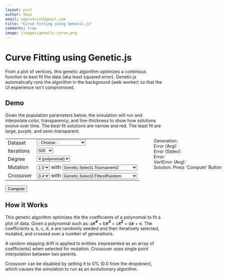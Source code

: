 ```yaml
---
layout: post
author: Sean
email: smprotocol@gmail.com
title: "Curve Fitting using Genetic.js"
comments: true
image: /images/genetic-curve.png
---
```


<script src="/js/genetic-0.1.12.min.js"></script>

# Curve Fitting using Genetic.js

From a plot of vertices, this genetic algorithm optimizes a continious function to best fit the data (aka least squared error).  Genetic.js automatically runs the algorithm in the background (web worker) so that the UI experience isn't compromised.


## Demo

Given the population parameters below, the simulation will run and interpolate color, transparency, and line-thickness to show how solutions evolve over time.  The best-fit solutions are narrow and red. The least fit are large, purple, and semi-transparent.

<div style="position: absolute; width: 300px; margin-left: 475px;">
	Generation: <span id="generation"></span>
	<br/>Error (Avg): <span id="avgbestfit"></span>
	<br/>Error (Stdev): <span id="errorstdev"></span>
	<br/>Error: <span id="bestfit"></span>
	<br/>VertError (Avg): <span id="vertexerror"></span>
	<br/>Solution: <span id="solution">Press 'Compute' Button</span>
</div>

<table style="width: 475;">
<tr>
	<td>Dataset</td>
	<td>
		<select id="dataset">
		<option value=""> - Choose - </option>
		<option value="clear">Clear</option>
		<option value="parabola">Parabola</option>
		<option value="linear">Linear (with noise)</option>
		<option value="sinusoidal">Sinusoidal</option>
		<option value="sinusoidal2">Sinusoidal (with noise)</option>
		</select>
	</td>
</tr>
<tr>
	<td>Iterations</td>
	<td>
		<select id="iterations">
		<option>50</option>
		<option>100</option>
		<option>300</option>
		<option selected="selected">500</option>
		<option>1000</option>
		<option>2000</option>
		</select>
	</td>
</tr>
<tr>
	<td>Degree</td>
	<td>
		<select id="degree">
		<option value="0">0 (constant)</option>
		<option value="1">1 (line)</option>
		<option value="2">2 (parabola)</option>
		<option value="3">3 (polynomial)</option>
		<option value="4" selected="selected">4 (polynomial)</option>
		</select>
	</td>
</tr>
<tr>
	<td>Mutation</td>
	<td>
		<select id="mutation">
		<option>0.0</option>
		<option>0.1</option>
		<option>0.2</option>
		<option>0.3</option>
		<option>0.4</option>
		<option>0.5</option>
		<option>0.6</option>
		<option>0.7</option>
		<option>0.8</option>
		<option>0.9</option>
		<option selected="selected">1.0</option>
		</select>
		 with 
		<select id="single-selection">
		<option>Genetic.Select1.Tournament2</option>
		<option>Genetic.Select1.Tournament3</option>
		<option>Genetic.Select1.Fittest</option>
		<option>Genetic.Select1.Random</option>
		<option>Genetic.Select1.RandomLinearRank</option>
		<option>Genetic.Select1.Sequential</option>
		</select>
	</td>
</tr>
<tr>
	<td>Crossover</td>
	<td>
		<select id="crossover">
		<option>0.0</option>
		<option>0.1</option>
		<option>0.2</option>
		<option>0.3</option>
		<option selected="selected">0.4</option>
		<option>0.5</option>
		<option>0.6</option>
		<option>0.7</option>
		<option>0.8</option>
		<option>0.9</option>
		<option>1.0</option>
		</select>
		 with 
		<select id="pair-selection">
		<option>Genetic.Select2.Tournament2</option>
		<option>Genetic.Select2.Tournament3</option>
		<option>Genetic.Select2.Random</option>
		<option>Genetic.Select2.RandomLinearRank</option>
		<option>Genetic.Select2.Sequential</option>
		<option selected="selected">Genetic.Select2.FittestRandom</option>
		</select>
	</td>
</tr>
</table>


<button id="solve">Compute</button>



<canvas id="scratch" style="width: 800px; height: 500px; cursor: crosshair;"></canvas>

<script>


var graph = new Graph(document.getElementById("scratch"), 10, 10);


var genetic = Genetic.create();

genetic.optimize = Genetic.Optimize.Minimize;
genetic.select1 = Genetic.Select1.Tournament2;
genetic.select2 = Genetic.Select2.FittestRandom;

genetic.seed = function() {
	
	var a = [];
	// create coefficients for polynomial with values between (-0.5, 0.5)
	
	var i;
	for (i=0;i<this.userData["terms"];++i) {
		a.push(Math.random()-0.01);
	}
	
	return a;
};

genetic.mutate = function(entity) {
	
	// allow chromosomal drift with this range (-0.05, 0.05)
	var drift = ((Math.random()-0.5)*2)*0.05;
	
	var i = Math.floor(Math.random()*entity.length);
	entity[i] += drift;
	
	return entity;
};

genetic.crossover = function(mother, father) {

	// crossover via interpolation
	function lerp(a, b, p) {
		return a + (b-a)*p;
	}
	
	var len = mother.length;
	var i = Math.floor(Math.random()*len);
	var r = Math.random();
	var son = [].concat(father);
	var daughter = [].concat(mother);
	
	son[i] = lerp(father[i], mother[i], r);
	daughter[i] = lerp(mother[i], father[i], r);
	
	return [son, daughter];
};

// example 3 term polynomial: cx^0 + bx^1 + ax^2
genetic.evaluatePoly = function(coefficients, x) {
	var s = 0;
	var p = 1;
	var i;
	for (i=0;i<coefficients.length;++i) {
		s += p*coefficients[i];
		p *= x;
	}
	 
	return s;
}
	
genetic.fitness = function(entity) {
	
	var sumSqErr = 0;
	var vertices = this.userData["vertices"];
	
	var i;
	for (i=0;i<vertices.length;++i) {
		var err = this.evaluatePoly(entity, vertices[i][0]) - vertices[i][1];
		sumSqErr += err*err;
	}
	
	return Math.sqrt(sumSqErr);
};


genetic.generation = function(pop, generation, stats) {
};

genetic.notification = function(pop, generation, stats, isFinished) {
	
	function poly(entity) {
		var a = [];
		var i;
		for (i=entity.length-1;i>=0;--i) {
			var buf = entity[i].toPrecision(2);
			if (i > 1)
				buf += "<em><b>x<sup>" + i + "<sup></b></em>";
			else if (i == 1)
				buf += "<em><b>x</b></em>";
				
			a.push(buf);
		}
		return a.join(" + ");
	}
	
	function lerp(a, b, p) {
		return a + (b-a)*p;
	}
	
	if (generation == 0) {
		graph.solutions = [];
	}
	
	$("#solution").html(poly(pop[0].entity));
	$("#generation").html(generation+1);
	$("#bestfit").html(pop[0].fitness.toPrecision(4))
	
	$("#vertexerror").html((pop[0].fitness/graph.vertices.length).toPrecision(4));

	;
	$("#avgbestfit").html(stats.mean.toPrecision(4));
	$("#errorstdev").html(stats.stdev.toPrecision(4));
	
	
	var last = graph.last||"";
	
	var str = pop[0].entity.join(",");
	if (last != str || isFinished) {
		
		if (last != str) {
			graph.solutions.push(pop[0].entity);
			graph.last = str;
		}
		
		

		graph.draw();
		
		var i;
		var start = Math.max(0, graph.solutions.length-10);
		if (isFinished) {
			start = 0;
		}
		for (i=start;i<graph.solutions.length;++i) {
			var p = (i-start)/(graph.solutions.length-start);
		
			var r = Math.round(lerp(90,255,p));
			var g = Math.round(lerp(0,255,0));
			var b = Math.round(lerp(200,50,p));
			var alpha = lerp(0.5,1,p);
			var strokeStyle = "rgba(" + r + "," + g + "," + b + "," + alpha + ")";
			var lineWidth = Math.floor(lerp(10,1,p));

		
			//var strokeStyle = i == graph.solutions.length-1 ? "#00f" : "rgba(0,0,0,0.1)";
			graph.drawFunction(graph.solutions[i], strokeStyle, lineWidth);
		}
	
	
		graph.drawVertices();
	}
};




function Graph(canvas, xmax, ymax) {
	this.canvas = document.getElementById("scratch");
	
	this.xmax = xmax;
	this.ymax = ymax;
	
	// canvas dimensions
	this.width = parseInt(canvas.style.width);
	this.height = parseInt(canvas.style.height);

	// retina
	var dpr = window.devicePixelRatio || 1;
	canvas.width = this.width*dpr;
	canvas.height = this.height*dpr;
	this.ctx = canvas.getContext("2d");
	this.ctx.scale(dpr, dpr);
	
	
	this.bound = [0,this.width-1,this.height-1,0];
	
	this.bound[0] += 25;
	this.bound[1] -= 25;
	this.bound[2] -= 25;
	this.bound[3] += 25;
	
	this.vertices = [];
	this.solutions = [];
}

Graph.prototype.drawFunction = function(coefficients, strokeStyle, lineWidth) {
	var ctx = this.ctx;
	ctx.save();
	var bound = this.bound;
	
	ctx.strokeStyle = strokeStyle;
	var xmax = this.xmax;
	var ymax = this.ymax;
	var xstride = (bound[1]-bound[3])/xmax;
	var ystride = (bound[2]-bound[0])/ymax;
	var inc = 1/xstride;
	
	ctx.lineWidth = lineWidth;
	
	ctx.beginPath();
	var x;
	for (x=0;x<xmax;x+=inc) {
		var cx = x*xstride + bound[3];
		var cy = bound[2] - genetic.evaluatePoly(coefficients, x)*ystride;
		
		if (x == 0) {
			ctx.moveTo(cx, cy);
		} else {
			ctx.lineTo(cx, cy);
		}
	}
	
	ctx.stroke();
	
	ctx.restore();
}

Graph.prototype.draw = function() {
	
	
	var ctx = this.ctx;
	ctx.save();
	var bound = this.bound;
	
	ctx.strokeStyle = "#000";
	ctx.fillStyle = "#000";
	ctx.clearRect(0, 0, this.width, this.height);
	
	var xmax = this.xmax;
	var ymax = this.ymax;
	var xstride = (bound[1]-bound[3])/xmax;
	var ystride = (bound[2]-bound[0])/ymax;
	
	
	var i;

	// x-grid
	for (i=0;i<=xmax;++i) {
		var cx = i*xstride + bound[3];
		var y = bound[2];
		
		ctx.strokeStyle = "#eee";
		ctx.beginPath();
		ctx.moveTo(cx, bound[0]);
		ctx.lineTo(cx, y);
		ctx.stroke();
	}
	
	// y-grid
	for (i=0;i<=ymax;++i) {
		var cx = bound[3];
		var y = bound[2] - i*ystride;
		ctx.beginPath();
		ctx.moveTo(cx, y);
		ctx.lineTo(bound[1], y);
		ctx.stroke();
	}
	
	
	// x/y bars
	ctx.beginPath();
	ctx.strokeStyle = "#bbb";
	ctx.moveTo(bound[3], bound[0]);
	ctx.lineTo(bound[3], bound[2]);
	ctx.lineTo(bound[1], bound[2]);
	ctx.lineWidth = 3;
	ctx.stroke();
	

	ctx.lineWidth = 1;
	var i;
	
	
	// x bars
	ctx.strokeStyle = "#000";
	for (i=0;i<=xmax;++i) {
		var cx = i*xstride + bound[3];
		var y = bound[2];
		
		ctx.beginPath();
		ctx.moveTo(cx, y);
		ctx.lineTo(cx, y+4);
		ctx.stroke();
		
		ctx.font = "12px sans-serif";
		ctx.textAlign = "center";
		ctx.fillText(i,cx,y+16);
	}
	

	// y bars
	for (i=0;i<=ymax;++i) {
		var cx = bound[3];
		var y = bound[2] - i*ystride;
		ctx.beginPath();
		ctx.moveTo(cx, y);
		ctx.lineTo(cx-4, y);
		ctx.stroke();
		
		ctx.font = "12px sans-serif";
		ctx.textAlign = "right";
		ctx.fillText(i,cx-8,y+4);
	}
	
		
	ctx.restore();
};



Graph.prototype.drawVertices = function() {
	
	var ctx = this.ctx;
	ctx.save();
	var bound = this.bound;
	
	var xmax = this.xmax;
	var ymax = this.ymax;
	var xstride = (bound[1]-bound[3])/xmax;
	var ystride = (bound[2]-bound[0])/ymax;
	
	var i;
	
	ctx.fillStyle = "#000";
	ctx.strokeStyle = "#fff";
	ctx.lineWidth = 2;
	
	// vertices
	for (i=0;i<this.vertices.length;++i) {
		var cx = this.vertices[i][0]*xstride + bound[3];
		var cy = bound[2] - this.vertices[i][1]*ystride;
		
		ctx.beginPath();
		ctx.arc(cx, cy, 3, 0, 2*Math.PI);
		ctx.fill();
		ctx.stroke();
	}
	
	ctx.restore();
};


$(document).ready(function () {
	
	
	$("#scratch").click(function (e) {
		
		var bound = graph.bound;
	
		var xmax = graph.xmax;
		var ymax = graph.ymax;
		var xstride = (bound[1]-bound[3])/xmax;
		var ystride = (bound[2]-bound[0])/ymax;
		
		var x = (e.offsetX || e.clientX - $(e.target).offset().left);
		var y = (e.offsetY || e.clientY - $(e.target).offset().top);
		
		var cx = ((x - bound[3])/(bound[1]-bound[3]))*xmax;
		var cy = ymax - ((y - bound[0])/(bound[2]-bound[0]))*ymax;
		
		graph.vertices.push([cx, cy]);
		
		graph.draw();
		graph.drawVertices();
	});
	
	$("#solve").click(function () {
		var config = {
			"iterations": $("#iterations").val()
			, "size": 250
			, "crossover": parseFloat($("#crossover").val())
			, "mutation": parseFloat($("#mutation").val())
			, "skip": 10
		};
		
		var userData = {
			"terms": parseInt($("#degree").val())+1
			, "vertices": graph.vertices
		};

		genetic.evolve(config, userData);
	});
	
	$("#dataset").change(function () {
		var v = $(this).val();
		
		
		$("#dataset option:selected").prop("selected", false);
		$("#dataset option:first").prop("selected", "selected");
		
		if (v == "") {
			return;
		} else if (v == "clear") {
			graph.vertices = [];
		} else if (v == "parabola") {
			graph.vertices = [];
			graph.vertices.push([2,2]);
			graph.vertices.push([5,8]);
			graph.vertices.push([8,2]);
		} else if (v == "linear") {
			graph.vertices = [];
			var x;
			var b = Math.random()*3;
			var m = Math.random()+0.5;
			var n = 100;
			for (i=0;i<n;++i) {
				var cx = Math.random()*10;
				var cy = m*cx + b + (Math.random()-0.5)*2;
				graph.vertices.push([cx,cy]);
			}
		} else if (v == "sinusoidal") {
			graph.vertices = [];
			var n = 20;
			var off = Math.random()*2*3.1415927;
			var stride = 10/n;
			var i;
			for (i=0;i<n;++i) {
				graph.vertices.push([i*stride,Math.sin((off + i/n)*2*3.1415627)*3 + 5]);
			}
		} else if (v == "sinusoidal2") {
			graph.vertices = [];
			var n = 200;
			var off = Math.random()*2*3.1415927;
			var stride = 10/n;
			var i;
			for (i=0;i<n;++i) {
				graph.vertices.push([i*stride,Math.sin((off + i/n)*2*3.1415627)*3 + 5 + (Math.random()-0.5)*2]);
			}
		}
		
		graph.draw();
		graph.drawVertices();
	});
	
	$("#single-selection").change(function () {
		genetic.select1 = eval($(this).val());
	});
	
	$("#pair-selection").change(function () {
		genetic.select2 = eval($(this).val());
	});
	
	$("#dataset").val("sinusoidal2").change();
});



</script>

## How it Works

This genetic algorithm optimizes the the coefficients of a polynomial to fit a plot of data.  Given a polynomial such as: a<em><b>x<sup>4</sup></b></em> + b<em><b>x<sup>3</sup></b></em> + c<em><b>x<sup>2</sup></b></em> + d<em><b>x</b></em> + e. The coefficients a, b, c, d, e are randomly seeded and then iteratively selected, mutated, and crossed over a number of generations.

A random stepping drift is applied to entities (represented as an array of coefficients) when selected for mutation.  Crossover uses single point interpolation between two parents.

Crossover can be disabled by setting it to 0% (0.0 from the dropdown), which causes the simulation to run as an evolutionary algorithm.



